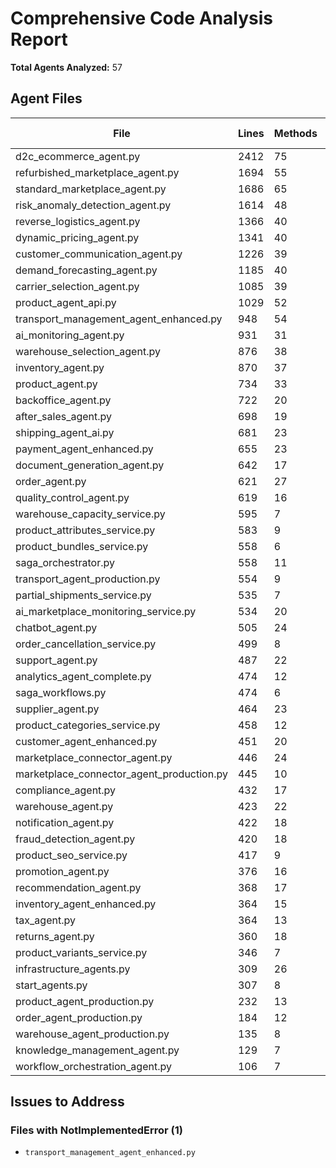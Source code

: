 # Comprehensive Code Analysis Report

**Total Agents Analyzed:** 57

## Agent Files

| File | Lines | Methods | Async | Kafka | DB | Error Handling | Logging | Status |
|------|-------|---------|-------|-------|----|----|---------|--------|
| d2c_ecommerce_agent.py | 2412 | 75 | ✅ | ❌ | ❌ | ✅ | ✅ | ✅ |
| refurbished_marketplace_agent.py | 1694 | 55 | ✅ | ❌ | ❌ | ✅ | ✅ | ✅ |
| standard_marketplace_agent.py | 1686 | 65 | ✅ | ❌ | ❌ | ✅ | ✅ | ✅ |
| risk_anomaly_detection_agent.py | 1614 | 48 | ✅ | ❌ | ❌ | ✅ | ✅ | ✅ |
| reverse_logistics_agent.py | 1366 | 40 | ✅ | ❌ | ❌ | ✅ | ✅ | ✅ |
| dynamic_pricing_agent.py | 1341 | 40 | ✅ | ❌ | ❌ | ✅ | ✅ | ✅ |
| customer_communication_agent.py | 1226 | 39 | ✅ | ❌ | ❌ | ✅ | ✅ | ✅ |
| demand_forecasting_agent.py | 1185 | 40 | ✅ | ❌ | ❌ | ✅ | ✅ | ✅ |
| carrier_selection_agent.py | 1085 | 39 | ✅ | ❌ | ❌ | ✅ | ✅ | ✅ |
| product_agent_api.py | 1029 | 52 | ✅ | ❌ | ❌ | ✅ | ✅ | ✅ |
| transport_management_agent_enhanced.py | 948 | 54 | ❌ | ✅ | ✅ | ✅ | ✅ | ✅ |
| ai_monitoring_agent.py | 931 | 31 | ✅ | ❌ | ❌ | ✅ | ✅ | ✅ |
| warehouse_selection_agent.py | 876 | 38 | ✅ | ❌ | ❌ | ✅ | ✅ | ✅ |
| inventory_agent.py | 870 | 37 | ✅ | ❌ | ❌ | ✅ | ✅ | ✅ |
| product_agent.py | 734 | 33 | ✅ | ❌ | ❌ | ✅ | ✅ | ✅ |
| backoffice_agent.py | 722 | 20 | ✅ | ✅ | ❌ | ✅ | ✅ | ✅ |
| after_sales_agent.py | 698 | 19 | ✅ | ✅ | ❌ | ✅ | ✅ | ✅ |
| shipping_agent_ai.py | 681 | 23 | ✅ | ❌ | ❌ | ✅ | ✅ | ✅ |
| payment_agent_enhanced.py | 655 | 23 | ✅ | ❌ | ❌ | ✅ | ✅ | ✅ |
| document_generation_agent.py | 642 | 17 | ❌ | ✅ | ✅ | ✅ | ✅ | ✅ |
| order_agent.py | 621 | 27 | ✅ | ❌ | ❌ | ✅ | ✅ | ✅ |
| quality_control_agent.py | 619 | 16 | ✅ | ✅ | ❌ | ✅ | ✅ | ✅ |
| warehouse_capacity_service.py | 595 | 7 | ✅ | ❌ | ❌ | ✅ | ✅ | ✅ |
| product_attributes_service.py | 583 | 9 | ✅ | ❌ | ❌ | ✅ | ✅ | ✅ |
| product_bundles_service.py | 558 | 6 | ✅ | ❌ | ❌ | ✅ | ✅ | ✅ |
| saga_orchestrator.py | 558 | 11 | ✅ | ❌ | ❌ | ✅ | ✅ | ✅ |
| transport_agent_production.py | 554 | 9 | ✅ | ✅ | ❌ | ✅ | ✅ | ✅ |
| partial_shipments_service.py | 535 | 7 | ✅ | ❌ | ❌ | ✅ | ✅ | ✅ |
| ai_marketplace_monitoring_service.py | 534 | 20 | ✅ | ❌ | ❌ | ❌ | ✅ | ⚠️ |
| chatbot_agent.py | 505 | 24 | ✅ | ❌ | ❌ | ✅ | ✅ | ✅ |
| order_cancellation_service.py | 499 | 8 | ✅ | ❌ | ❌ | ✅ | ✅ | ✅ |
| support_agent.py | 487 | 22 | ✅ | ❌ | ❌ | ✅ | ✅ | ✅ |
| analytics_agent_complete.py | 474 | 12 | ✅ | ❌ | ❌ | ✅ | ✅ | ✅ |
| saga_workflows.py | 474 | 6 | ❌ | ❌ | ❌ | ❌ | ✅ | ⚠️ |
| supplier_agent.py | 464 | 23 | ✅ | ❌ | ❌ | ✅ | ✅ | ✅ |
| product_categories_service.py | 458 | 12 | ✅ | ❌ | ❌ | ✅ | ✅ | ✅ |
| customer_agent_enhanced.py | 451 | 20 | ✅ | ❌ | ❌ | ✅ | ✅ | ✅ |
| marketplace_connector_agent.py | 446 | 24 | ✅ | ❌ | ❌ | ✅ | ✅ | ✅ |
| marketplace_connector_agent_production.py | 445 | 10 | ✅ | ✅ | ❌ | ✅ | ✅ | ✅ |
| compliance_agent.py | 432 | 17 | ✅ | ❌ | ❌ | ✅ | ✅ | ✅ |
| warehouse_agent.py | 423 | 22 | ✅ | ❌ | ❌ | ✅ | ✅ | ✅ |
| notification_agent.py | 422 | 18 | ✅ | ❌ | ❌ | ✅ | ✅ | ✅ |
| fraud_detection_agent.py | 420 | 18 | ✅ | ❌ | ❌ | ✅ | ✅ | ✅ |
| product_seo_service.py | 417 | 9 | ✅ | ❌ | ❌ | ✅ | ✅ | ✅ |
| promotion_agent.py | 376 | 16 | ✅ | ❌ | ❌ | ✅ | ✅ | ✅ |
| recommendation_agent.py | 368 | 17 | ✅ | ❌ | ❌ | ✅ | ✅ | ✅ |
| inventory_agent_enhanced.py | 364 | 15 | ✅ | ❌ | ❌ | ✅ | ✅ | ✅ |
| tax_agent.py | 364 | 13 | ✅ | ❌ | ❌ | ✅ | ✅ | ✅ |
| returns_agent.py | 360 | 18 | ✅ | ❌ | ❌ | ✅ | ✅ | ✅ |
| product_variants_service.py | 346 | 7 | ✅ | ❌ | ❌ | ✅ | ✅ | ✅ |
| infrastructure_agents.py | 309 | 26 | ✅ | ❌ | ❌ | ✅ | ✅ | ✅ |
| start_agents.py | 307 | 8 | ❌ | ❌ | ❌ | ✅ | ✅ | ✅ |
| product_agent_production.py | 232 | 13 | ✅ | ❌ | ❌ | ✅ | ✅ | ✅ |
| order_agent_production.py | 184 | 12 | ✅ | ❌ | ❌ | ✅ | ✅ | ✅ |
| warehouse_agent_production.py | 135 | 8 | ✅ | ❌ | ❌ | ✅ | ✅ | ✅ |
| knowledge_management_agent.py | 129 | 7 | ✅ | ❌ | ❌ | ✅ | ✅ | ✅ |
| workflow_orchestration_agent.py | 106 | 7 | ✅ | ❌ | ❌ | ✅ | ✅ | ✅ |

## Issues to Address

### Files with NotImplementedError (1)

- `transport_management_agent_enhanced.py`

